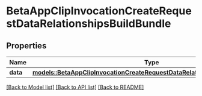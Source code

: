 # BetaAppClipInvocationCreateRequestDataRelationshipsBuildBundle

## Properties

Name | Type | Description | Notes
------------ | ------------- | ------------- | -------------
**data** | [**models::BetaAppClipInvocationCreateRequestDataRelationshipsBuildBundleData**](BetaAppClipInvocationCreateRequest_data_relationships_buildBundle_data.md) |  | 

[[Back to Model list]](../README.md#documentation-for-models) [[Back to API list]](../README.md#documentation-for-api-endpoints) [[Back to README]](../README.md)


